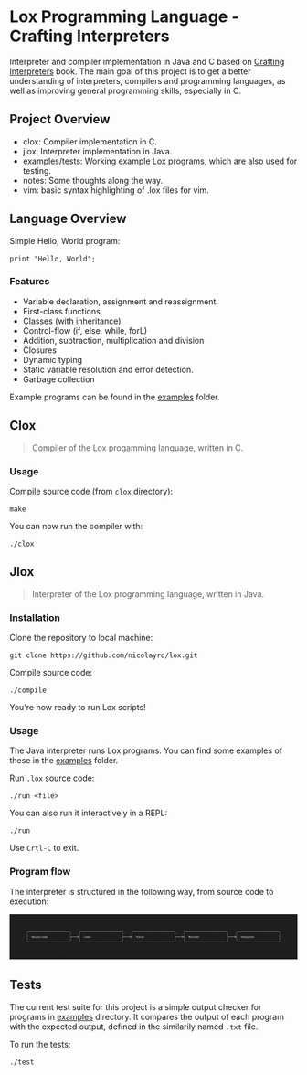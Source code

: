 # Lox Programming Language - Crafting Interpreters

Interpreter and compiler implementation in Java and C based on [Crafting Interpreters](https://craftinginterpreters.com/introduction.html) book. The main goal of this project is to get a better understanding of interpreters, compilers and programming languages, as well as improving general programming skills, especially in C.

## Project Overview

- clox: Compiler implementation in C.
- jlox: Interpreter implementation in Java.
- examples/tests: Working example Lox programs, which are also used for testing.
- notes: Some thoughts along the way.
- vim: basic syntax highlighting of .lox files for vim.

## Language Overview

Simple Hello, World program:

```lox
print "Hello, World";
```

### Features

- Variable declaration, assignment and reassignment.
- First-class functions
- Classes (with inheritance)
- Control-flow (if, else, while, forL)
- Addition, subtraction, multiplication and division
- Closures
- Dynamic typing
- Static variable resolution and error detection.
- Garbage collection

Example programs can be found in the [examples](examples) folder.

## Clox

> Compiler of the Lox progamming language, written in C.

### Usage

Compile source code (from `clox` directory):

```shell
make
```

You can now run the compiler with:

```shell
./clox
```

## Jlox

> Interpreter of the Lox programming language, written in Java.

### Installation

Clone the repository to local machine:

```shell
git clone https://github.com/nicolayro/lox.git
```

Compile source code:

```shell
./compile
```

You're now ready to run Lox scripts!

### Usage

The Java interpreter runs Lox programs. You can find some examples of these
in the [examples](examples) folder.

Run `.lox` source code:

```shell
./run <file>
```

You can also run it interactively in a REPL:

```shell
./run
```

Use `Crtl-C` to exit.

### Program flow

The interpreter is structured in the following way, from source code to execution:

<img alt="flow.png|50" src="flow.png" width="600"/>

## Tests

The current test suite for this project is a simple output checker for programs in [examples](examples) directory.
It compares the output of each program with the expected output, defined in the similarily named
`.txt` file.

To run the tests:

```shell
./test
```
